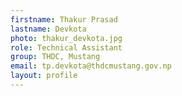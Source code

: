 ```yaml
---
firstname: Thakur Prasad
lastname: Devkota
photo: thakur_devkota.jpg
role: Technical Assistant
group: THDC, Mustang
email: tp.devkota@thdcmustang.gov.np
layout: profile
---
```

